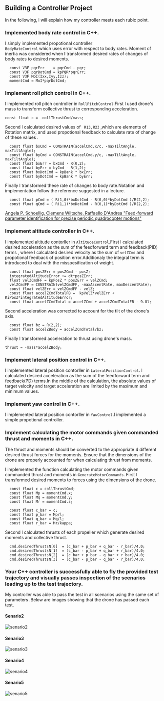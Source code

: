 
## Building a Controller Project 
In the following, I will explain how my controller meets each rubic point.

### Implemented body rate control in C++.
I simply implemented propotional controller  <code> BodyRateControl</code> which uses error with respect to body rates. 
Moment of inertia was considered when I transformed desired rates of changes of body rates to desired moments.


```
  const V3F pqrErr    = pqrCmd - pqr;  
  const V3F pqrDotCmd = kpPQR*pqrErr;  
  const V3F MoI(Ixx,Iyy,Izz);  
  momentCmd = MoI*pqrDotCmd;
```
### Implement roll pitch control in C++.
I implemented roll pitch controller in <code>RollPitchControl</code>.First I used drone's mass to transform collective thrust to corresponding acceleration.

```
const float c = -collThrustCmd/mass;
```

Second I calculated desired values of <code> R13,R23</code> ,which are elements of Rotation matrix,  and used propotional feedback to calculate rate of change of these values .

```
  const float bxCmd = CONSTRAIN(accelCmd.x/c, -maxTiltAngle, maxTiltAngle);
  const float byCmd = CONSTRAIN(accelCmd.y/c, -maxTiltAngle, maxTiltAngle);
  const float bxErr = bxCmd - R(0,2);
  const float byErr = byCmd - R(1,2);
  const float bxDotCmd = kpBank * bxErr;
  const float byDotCmd = kpBank * byErr;
```
Finally I transformed these rate of changes to body rate.Notation and implementation follow the reference suggested in a lecture. 
```
  const float pCmd = ( R(1,0)*bxDotCmd - R(0,0)*byDotCmd )/R(2,2);
  const float qCmd = ( R(1,1)*bxDotCmd - R(0,1)*byDotCmd )/R(2,2);
```

[Angela P. Schoellig, Clemens Wiltsche, Raffaello D'Andrea "Feed-forward parameter identification for precise periodic quadrocopter motions"](https://ieeexplore.ieee.org/document/6315248?section=abstract)


### Implement altitude controller in C++.
I implemented altitude contorller in <code>AltitudeControl</code>.First I calculated desired acceleration as the sum of the feedforward term and feedback(PID) terms , where  I calculated desired velocity as the sum of <code>velZCmd</code> and propotional feedback of position error.Additionaly the integral term is introduced to deal with the misspesification of weight.
```
  const float posZErr = posZCmd - posZ;
  integratedAltitudeError += dt*posZErr;
  float velZCmdFF = kpPosZ * posZErr + velZCmd;
  velZCmdFF = CONSTRAIN(velZCmdFF, -maxAscentRate, maxDescentRate);
  const float velZErr = velZCmdFF - velZ;
  const float accelZCmdTotalFB =  kpVelZ*velZErr + KiPosZ*integratedAltitudeError;
  const float accelZCmdTotal = accelZCmd + accelZCmdTotalFB - 9.81;
```
Second acceleration was corrected to account for the tilt of the drone's axis.
```
  const float bz = R(2,2);
  const float accelZBody = accelZCmdTotal/bz;
```
Finally I transformed acceleration to thrust using drone's mass.
```
thrust = -mass*accelZBody;
```

### Implement lateral position control in C++.
I implemented lateral position contorller in <code>LateralPositionControl</code>.
I calculated desired acceleration as the sum of the feedforward term and feedback(PD) terms.In the middle of the calculation, the absolute values of target velocity and target acceleration are limited by the maximum and minimum values.


### Implement yaw control in C++.
I implemented lateral position contorller in <code>YawControl</code>.I implemented a simple propotional controller.

### Implement calculating the motor commands given commanded thrust and moments in C++.

The thrust and moments should be converted to the appropriate 4 different desired thrust forces for the moments. Ensure that the dimensions of the drone are properly accounted for when calculating thrust from moments.

I implemented the function calculating the motor commands given commanded thrust and moments in <code>GenerateMotorCommands</code>.
First I transformed desired moments to forces using the dimensions of the drone.
```
  const float c = collThrustCmd;
  const float Mp = momentCmd.x;
  const float Mq = momentCmd.y;
  const float Mr = momentCmd.z;

  const float c_bar = c;
  const float p_bar = Mp/l;
  const float q_bar = Mq/l;
  const float r_bar = Mr/kappa;
```
Second I calculated thrusts of each propeller which generate desired moments and collective thrust.
```
  cmd.desiredThrustsN[0]  = (c_bar + p_bar + q_bar - r_bar)/4.0;
  cmd.desiredThrustsN[1]  = (c_bar - p_bar + q_bar + r_bar)/4.0;
  cmd.desiredThrustsN[2]  = (c_bar + p_bar - q_bar + r_bar)/4.0;
  cmd.desiredThrustsN[3]  = (c_bar - p_bar - q_bar - r_bar)/4.0;
```

### Your C++ controller is successfully able to fly the provided test trajectory and visually passes inspection of the scenarios leading up to the test trajectory.

My controller was able to pass the test in all scenarios using the same set of parameters .Below are images showing that the drone has passed each test.

#### Senario2
![senario2](https://github.com/yshibata8513/FCND_Udacity/tree/master/FCND-Controls-CPP/fig/senario2.png?raw=true)
#### Senario3
![senario3](https://github.com/yshibata8513/FCND_Udacity/tree/master/FCND-Controls-CPP/fig/senario3.png?raw=true)
#### Senario4
![senario4](https://github.com/yshibata8513/FCND_Udacity/tree/master/FCND-Controls-CPP/fig/senario4.png?raw=true)
#### Senario5
![senario5](https://github.com/yshibata8513/FCND_Udacity/tree/master/FCND-Controls-CPP/fig/senario5.png?raw=true)